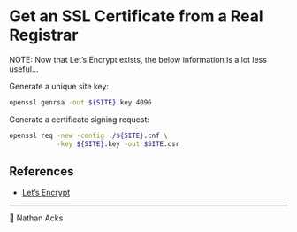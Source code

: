 # Get an SSL Certificate from a Real Registrar

NOTE: Now that Let’s Encrypt exists, the below information is a lot less useful…

Generate a unique site key:

```bash
openssl genrsa -out ${SITE}.key 4096
```

Generate a certificate signing request:

```bash
openssl req -new -config ./${SITE}.cnf \
            -key ${SITE}.key -out $SITE.csr
```

## References

* [Let’s Encrypt](https://letsencrypt.org/)

- - - -

<span aria-hidden="true">👤</span> Nathan Acks
